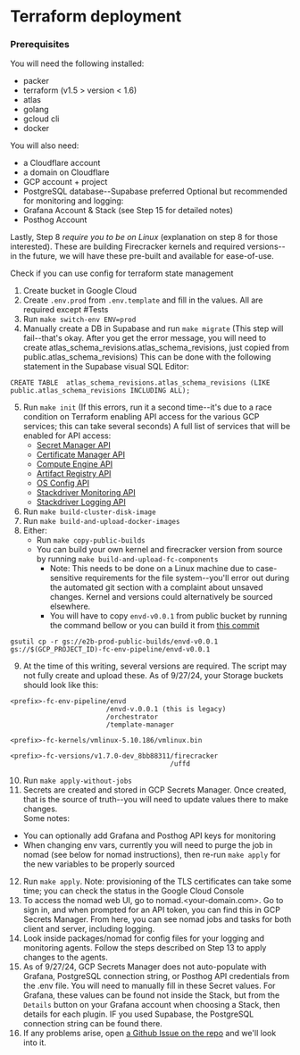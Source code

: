 # Terraform deployment

### Prerequisites
You will need the following installed:
- packer
- terraform (v1.5 > version < 1.6)
- atlas
- golang
- gcloud cli
- docker

You will also need:
- a Cloudflare account
- a domain on Cloudflare
- GCP account + project
- PostgreSQL database--Supabase preferred
Optional but recommended for monitoring and logging:
- Grafana Account & Stack (see Step 15 for detailed notes)
- Posthog Account

Lastly, Step 8 *require you to be on Linux* (explanation on step 8 for those interested). These are building Firecracker kernels and required versions--in the future, we will have these pre-built and available for ease-of-use.


Check if you can use config for terraform state management

1. Create bucket in Google Cloud
2. Create `.env.prod` from `.env.template` and fill in the values. All are required except #Tests
3. Run `make switch-env ENV=prod`
4. Manually create a DB in Supabase and run `make migrate` (This step will fail--that's okay. After you get the error message, you will need to create atlas_schema_revisions.atlas_schema_revisions, just copied from public.atlas_schema_revisions) This can be done with the following statement in the Supabase visual SQL Editor:
```
CREATE TABLE  atlas_schema_revisions.atlas_schema_revisions (LIKE public.atlas_schema_revisions INCLUDING ALL); 
```
5. Run `make init` (If this errors, run it a second time--it's due to a race condition on Terraform enabling API access for the various GCP services; this can take several seconds) A full list of services that will be enabled for API access:
   - [Secret Manager API](https://console.cloud.google.com/apis/library/secretmanager.googleapis.com)
   - [Certificate Manager API](https://console.cloud.google.com/apis/library/certificatemanager.googleapis.com)
   - [Compute Engine API](https://console.cloud.google.com/apis/library/compute.googleapis.com)
   - [Artifact Registry API](https://console.cloud.google.com/apis/library/artifactregistry.googleapis.com)
   - [OS Config API](https://console.cloud.google.com/apis/library/osconfig.googleapis.com)
   - [Stackdriver Monitoring API](https://console.cloud.google.com/apis/library/monitoring.googleapis.com)
   - [Stackdriver Logging API](https://console.cloud.google.com/apis/library/logging.googleapis.com)
6. Run `make build-cluster-disk-image`
7. Run `make build-and-upload-docker-images`
8. Either:
   - Run `make copy-public-builds`
   - You can build your own kernel and firecracker version from source by running `make build-and-upload-fc-components`
     - Note: This needs to be done on a Linux machine due to case-sensitive requirements for the file system--you'll error out during the automated git section with a complaint about unsaved changes. Kernel and versions could alternatively be sourced elsewhere.
     - You will have to copy `envd-v0.0.1` from public bucket by running the command bellow or you can build it from [this commit](https://github.com/e2b-dev/infra/tree/703da3b2b8ef4af450f9874228e7406bdfc75d4a)
```
gsutil cp -r gs://e2b-prod-public-builds/envd-v0.0.1 gs://$(GCP_PROJECT_ID)-fc-env-pipeline/envd-v0.0.1
```
9. At the time of this writing, several versions are required. The script may not fully create and upload these. As of 9/27/24, your Storage buckets should look like this:  
```
<prefix>-fc-env-pipeline/envd  
                        /envd-v.0.0.1 (this is legacy)  
                        /orchestrator  
                        /template-manager

<prefix>-fc-kernels/vmlinux-5.10.186/vmlinux.bin

<prefix>-fc-versions/v1.7.0-dev_8bb88311/firecracker
                                        /uffd

```
10. Run `make apply-without-jobs`
11. Secrets are created and stored in GCP Secrets Manager. Once created, that is the source of truth--you will need to update values there to make changes.   
Some notes:  
- You can optionally add Grafana and Posthog API keys for monitoring
- When changing env vars, currently you will need to purge the job in nomad (see below for nomad instructions), then re-run `make apply` for the new variables to be properly sourced
12. Run `make apply`. Note: provisioning of the TLS certificates can take some time; you can check the status in the Google Cloud Console
13. To access the nomad web UI, go to nomad.<your-domain.com>. Go to sign in, and when prompted for an API token, you can find this in GCP Secrets Manager. From here, you can see nomad jobs and tasks for both client and server, including logging.
14. Look inside packages/nomad for config files for your logging and monitoring agents. Follow the steps described on Step 13 to apply changes to the agents.
15. As of 9/27/24, GCP Secrets Manager does not auto-populate with Grafana, PostgreSQL connection string, or Posthog API credentials from the .env file. You will need to manually fill in these Secret values. For Grafana, these values can be found not inside the Stack, but from the `Details` button on your Grafana account when choosing a Stack, then details for each plugin. IF you used Supabase, the PostgreSQL connection string can be found there.
16. If any problems arise, open [a Github Issue on the repo](https://github.com/e2b-dev/infra/issues) and we'll look into it.












